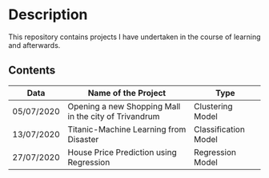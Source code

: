 # Description 

This repository contains projects I have undertaken in the course of learning and afterwards. 

## Contents

| Data | Name of the Project | Type |
|------|---------------------|------|
| 05/07/2020 | Opening a new Shopping Mall in the city of Trivandrum | Clustering Model |
| 13/07/2020 | Titanic-Machine Learning from Disaster | Classification Model |        
| 27/07/2020 | House Price Prediction using Regression | Regression Model |

